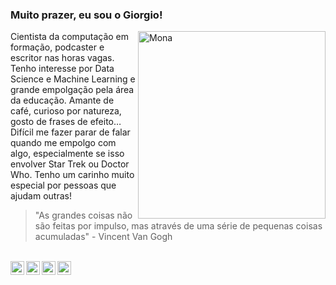 ### Muito prazer, eu sou o Giorgio!

<img align="right" alt="Mona" height="300px" width="300px" src="assets/NUX_Octodex.gif" />

Cientista da computação em formação, podcaster e escritor nas horas vagas. Tenho interesse por Data Science e Machine Learning e grande empolgação pela área da educação. Amante de café, curioso por natureza, gosto de frases de efeito… Difícil me fazer parar de falar quando me empolgo com algo, especialmente se isso envolver Star Trek ou Doctor Who. Tenho um carinho muito especial por pessoas que ajudam outras!

> "As grandes coisas não são feitas por impulso, mas através de uma série de pequenas coisas acumuladas" - Vincent Van Gogh

<br>
<a href="https://giorgiobraz.com/blog">
  <img align="left" alt="Giorgio Braz | Blog" width="22px" src="https://img.icons8.com/material-outlined/24/000000/globe--v2.png" />
</a>
<a href="http://linkedin.com/in/giorgiobraz">
  <img align="left" alt="Giorgio's Linkdein" width="22px" src="https://cdn.jsdelivr.net/npm/simple-icons@5.13.0/icons/linkedin.svg" />
</a>
<a href="https://gitlab.com/giorgiobraz">
  <img align="left" alt="Giorgio's GitLab" width="22px" src="https://cdn.jsdelivr.net/npm/simple-icons@5.13.0/icons/gitlab.svg" />
</a>
<a href="https://anchor.fm/2dev-podcast">
  <img align="left" alt="Giorgio Braz | Podcast" width="22px" src="https://cdn.jsdelivr.net/npm/simple-icons@5.13.0/icons/applepodcasts.svg" />
</a>
